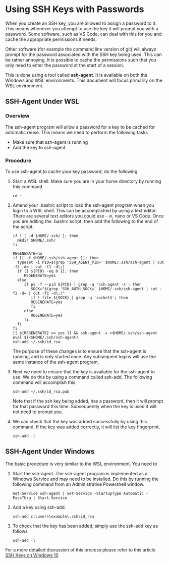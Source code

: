 # Using SSH Keys with Passwords

When you create an SSH key, you are allowed to assign a password to it.  This means whenever you attempt to use the key it will prompt you with a password.  Some software, such as VS Code, can deal with this for you and cache the appropriate permissions it needs.

Other software (for example the command line version of git) will always prompt for the password associated with the SSH key being used.  This can be rather annoying.  It is possible to cache the permissions such that you only need to enter the password at the start of a session.

This is done using a tool called **ssh-agent**.  It is available on both the Windows and WSL environments.  This document will focus primarily on the WSL environment.

## SSH-Agent Under WSL

### Overview

The ssh-agent program will allow a password for a key to be cached for automatic reuse.  This means we need to perform the following tasks

- Make sure that ssh-agent is running
- Add the key to ssh-agent

### Procedure

To use ssh-agent to cache your key password, do the following

1. Start a WSL shell.  Make sure you are in your home directory by running this command

   ```text
   cd ~
   ```

2. Amend your .bashrc script to load the ssh-agent program when you login to a WSL shell.  This can be accomplished by using a text editor.  There are several text editors you could use - vi, nano or VS Code.  Once you are editing the .bashrc script, then add the following to the end of the script:

   ```text
   if ! [ -d $HOME/.ssh/ ]; then
     mkdir $HOME/.ssh/
   fi

   REGENERATE=no
   if [[ -f $HOME/.ssh/ssh-agent ]]; then
     typeset -i PID=$(grep 'SSH_AGENT_PID=' $HOME/.ssh/ssh-agent | cut -f2 -d= | cut -f1 -d\;)
     if [[ ${PID} -eq 0 ]]; then
        REGENERATE=yes
     else
        if ps -f --pid ${PID} | grep -q 'ssh-agent -s'; then
           SOCK="$(grep 'SSH_AUTH_SOCK=' $HOME/.ssh/ssh-agent | cut -f2 -d= | cut -f1 -d\;)"
           if ! file ${SOCK} | grep -q 'socket$'; then
           REGENERATE=yes
           fi
        else
           REGENERATE=yes
        fi
     fi
   fi
   [[ ${REGENERATE} == yes ]] && ssh-agent -s >$HOME/.ssh/ssh-agent
   eval $(<$HOME/.ssh/ssh-agent)
   ssh-add ~/.ssh/id_rsa
   ```

   The purpose of these changes is to ensure that the ssh-agent is running, and is only started once.  Any subsequent logins will use the same instance of the ssh-agent program.

3. Next we need to ensure that the key is available for the ssh-agent to use.  We do this by using a command called ssh-add.  The following command will accomplish this.

   ```text
   ssh-add ~/.ssh/id_rsa.pub
   ```

   Note that if the ssh key being added, has a password, then it will prompt for that password this time.  Subsequently when the key is used it will not need to prompt you.

4. We can check that the key was added successfully by using this command.  If the key was added correctly, it will list the key fingerprint.

   ```text
   ssh-add -l
   ```

## SSH-Agent Under Windows

The basic procedure is very similar to the WSL environment.  You need to

1. Start the ssh-agent.  The ssh-agent program is implemented as a Windows Service and may need to be installed.  Do this by running the following command from an Administrative Powershell window.

   ```text
   Get-Service ssh-agent | Set-Service -StartupType Automatic -PassThru | Start-Service
   ```

2. Add a key using ssh-add.

   ```text
   ssh-add c:\users\example\.ssh\id_rsa
   ```

3. To check that the key has been added, simply use the ssh-add key as follows

   ```text
   ssh-add -l
   ```

For a more detailed discussion of this process please refer to this article [SSH Keys on Windows 10](https://richardballard.co.uk/ssh-keys-on-windows-10/)
